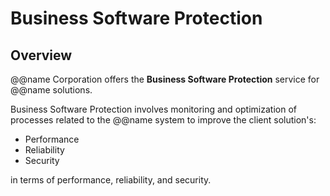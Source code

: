 # Business Software Protection

## Overview

@@name Corporation offers the **Business Software Protection** service for @@name solutions.  

Business Software Protection involves monitoring and optimization of processes related to the @@name system to improve the client solution's:  

* Performance  
* Reliability  
* Security  

in terms of performance, reliability, and security. 
